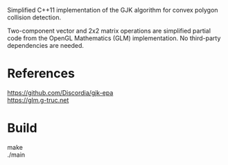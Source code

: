 Simplified C++11 implementation of the GJK algorithm for convex polygon collision detection.

Two-component vector and 2x2 matrix operations are simplified partial code from the OpenGL Mathematics (GLM) implementation. No third-party dependencies are needed.

References
=========================================
https://github.com/Discordia/gjk-epa<br/>
https://glm.g-truc.net

Build
=========================================
make<br/>
./main

